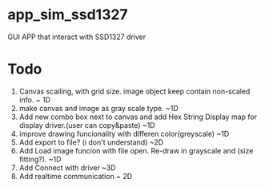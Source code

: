 # app_sim_ssd1327
GUI APP that interact with SSD1327 driver

# Todo
1. Canvas scailing, with grid size. image object keep contain non-scaled info. ~ 1D
2. make canvas and image as gray scale type. ~1D
3. Add new combo box next to canvas and add Hex String Display map for display driver.(user can copy&paste) ~1D
4. improve drawing funcionality with differen color(greyscale) ~1D
5. Add export to file? (i don't understand) ~2D
6. Add Load image funcion with file open. Re-draw in grayscale and (size fitting?). ~1D
7. Add Connect with driver ~3D
8. Add realtime communication ~ 2D
